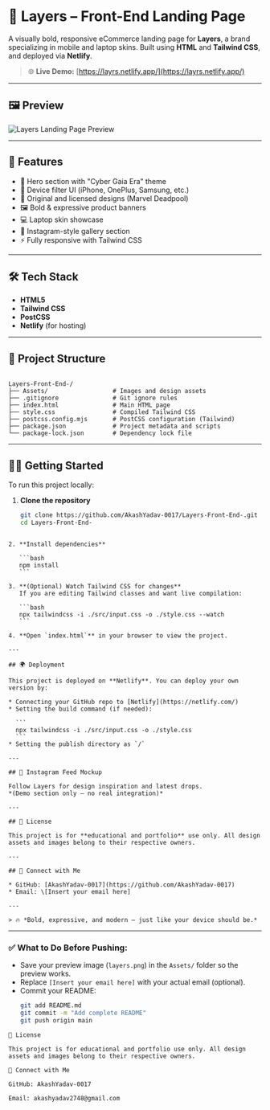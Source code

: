 # 📱 Layers – Front-End Landing Page

A visually bold, responsive eCommerce landing page for **Layers**, a brand specializing in mobile and laptop skins. Built using **HTML** and **Tailwind CSS**, and deployed via **Netlify**.

> 🌐 **Live Demo:** [https://layrs.netlify.app/](https://layrs.netlify.app/)

---

## 🖼️ Preview

![Layers Landing Page Preview](./Assets/layers.png)

---

## 🚀 Features

- 📱 Hero section with "Cyber Gaia Era" theme
- 🎯 Device filter UI (iPhone, OnePlus, Samsung, etc.)
- 🎨 Original and licensed designs (Marvel Deadpool)
- 🖼️ Bold & expressive product banners
- 💻 Laptop skin showcase
- 📸 Instagram-style gallery section
- ⚡ Fully responsive with Tailwind CSS

---

## 🛠 Tech Stack

- **HTML5**
- **Tailwind CSS**
- **PostCSS**
- **Netlify** (for hosting)

---

## 📁 Project Structure

```

Layers-Front-End-/
├── Assets/                  # Images and design assets
├── .gitignore               # Git ignore rules
├── index.html               # Main HTML page
├── style.css                # Compiled Tailwind CSS
├── postcss.config.mjs       # PostCSS configuration (Tailwind)
├── package.json             # Project metadata and scripts
└── package-lock.json        # Dependency lock file

````

---

## 🧑‍💻 Getting Started

To run this project locally:

1. **Clone the repository**
   ```bash
   git clone https://github.com/AkashYadav-0017/Layers-Front-End-.git
   cd Layers-Front-End-
````

2. **Install dependencies**

   ```bash
   npm install
   ```

3. **(Optional) Watch Tailwind CSS for changes**
   If you are editing Tailwind classes and want live compilation:

   ```bash
   npx tailwindcss -i ./src/input.css -o ./style.css --watch
   ```

4. **Open `index.html`** in your browser to view the project.

---

## 🌍 Deployment

This project is deployed on **Netlify**. You can deploy your own version by:

* Connecting your GitHub repo to [Netlify](https://netlify.com/)
* Setting the build command (if needed):

  ```
  npx tailwindcss -i ./src/input.css -o ./style.css
  ```
* Setting the publish directory as `/`

---

## 📸 Instagram Feed Mockup

Follow Layers for design inspiration and latest drops.
*(Demo section only – no real integration)*

---

## 📜 License

This project is for **educational and portfolio** use only. All design assets and images belong to their respective owners.

---

## 👋 Connect with Me

* GitHub: [AkashYadav-0017](https://github.com/AkashYadav-0017)
* Email: \[Insert your email here]

---

> 🔥 *Bold, expressive, and modern – just like your device should be.*

````

---

### ✅ What to Do Before Pushing:

- Save your preview image (`layers.png`) in the `Assets/` folder so the preview works.
- Replace `[Insert your email here]` with your actual email (optional).
- Commit your README:
  ```bash
  git add README.md
  git commit -m "Add complete README"
  git push origin main
````
📜 License

This project is for educational and portfolio use only. All design assets and images belong to their respective owners.

👋 Connect with Me

GitHub: AkashYadav-0017

Email: akashyadav2748@gmail.com
